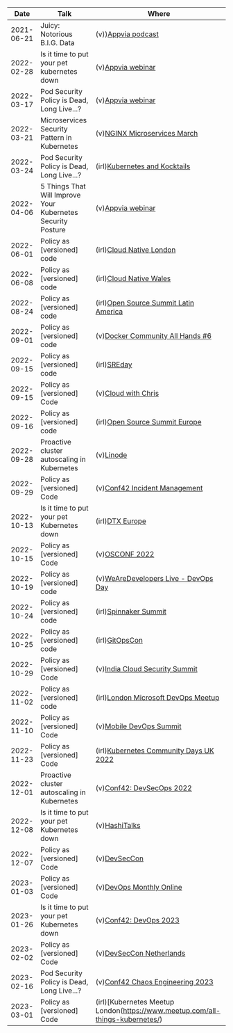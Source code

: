 | Date       | Talk                                                        | Where                                                                                                                                     |
| ---------- | ----------------------------------------------------------- | ----------------------------------------------------------------------------------------------------------------------------------------- |
| 2021-06-21 | Juicy: Notorious B.I.G. Data                                | (v))[Appvia podcast](https://www.appvia.io/podcast/8901725)                                                                               |
| 2022-02-28 | Is it time to put your pet kubernetes down                  | (v)[Appvia webinar](https://www.youtube.com/watch?v=4YA9sC6Z1YQ)                                                                          |
| 2022-03-17 | Pod Security Policy is Dead, Long Live...?                  | (v)[Appvia webinar](https://www.brighttalk.com/webcast/18932/535753)                                                                      |
| 2022-03-21 | Microservices Security Pattern in Kubernetes                | (v)[NGINX Microservices March](https://www.youtube.com/watch?v=k1TYMMxgldY)                                                               |
| 2022-03-24 | Pod Security Policy is Dead, Long Live...?                  | (irl)[Kubernetes and Kocktails](https://www.youtube.com/watch?v=C5ohERIhlrY)                                                              |
| 2022-04-06 | 5 Things That Will Improve Your Kubernetes Security Posture | (v)[Appvia webinar](https://www.brighttalk.com/webcast/18932/528461)                                                                      |
| 2022-06-01 | Policy as [versioned] code                                  | (irl)[Cloud Native London](https://www.youtube.com/watch?v=kujkYxU8HoM)                                                                   |
| 2022-06-08 | Policy as [versioned] code                                  | (irl)[Cloud Native Wales](https://twitter.com/CloudNativeWal/status/1534595387658477570)                                                  |
| 2022-08-24 | Policy as [versioned] code                                  | (irl)[Open Source Summit Latin America](https://sched.co/15Bqa)                                                                           |
| 2022-09-01 | Policy as [versioned] code                                  | (v)[Docker Community All Hands #6](https://www.youtube.com/watch?v=M4x2G8Toxno)                                                           |
| 2022-09-15 | Policy as [versioned] code                                  | (irl)[SREday](https://www.sreday.com)                                                                                                     |
| 2022-09-15 | Policy as [versioned] Code                                  | (v)[Cloud with Chris](https://www.youtube.com/watch?v=uvGJSqSFCqg)                                                                        |
| 2022-09-16 | Policy as [versioned] code                                  | (irl)[Open Source Summit Europe](https://sched.co/15z1I)                                                                                  |
| 2022-09-28 | Proactive cluster autoscaling in Kubernetes                 | (v)[Linode](https://www.linode.com/event/proactive-cluster-autoscaling-in-kubernetes/)                                                    |
| 2022-09-29 | Policy as [versioned] Code                                  | (v)[Conf42 Incident Management](https://www.conf42.com/Incident_Management_2022_Chris_NesbittSmith_policy_as_versioned_code)              |
| 2022-10-13 | Is it time to put your pet Kubernetes down                  | (irl)[DTX Europe](https://dtxucx.app.swapcard.com/widget/event/dtx-ucx-europe-2022-or-irx-2022/planning/UGxhbm5pbmdfMTAwNTc3MA==)         |
| 2022-10-15 | Policy as [versioned] Code                                  | (v)[OSCONF 2022](https://osconf.collabnix.com/)                                                                                           |
| 2022-10-19 | Policy as [versioned] code                                  | (v)[WeAreDevelopers Live - DevOps Day](https://www.wearedevelopers.com/event/devops-day-1910)                                             |
| 2022-10-24 | Policy as [versioned] code                                  | (irl)[Spinnaker Summit](https://sched.co/19kpM)                                                                                           |
| 2022-10-25 | Policy as [versioned] code                                  | (irl)[GitOpsCon](https://sched.co/1AR8w)                                                                                                  |
| 2022-10-29 | Policy as [versioned] Code                                  | (v)[India Cloud Security Summit](https://www.indiacloudsecuritysummit.com/#agenda)                                                        |
| 2022-11-02 | Policy as [versioned] code                                  | (irl)[London Microsoft DevOps Meetup](https://www.meetup.com/london-microsoft-devops/events/287854448/)                                   |
| 2022-11-10 | Policy as [versioned] Code                                  | (v)[Mobile DevOps Summit](http://www.mobiledevops.io/summit/agenda/speakers/1773168)                                                      |
| 2022-11-23 | Policy as [versioned] Code                                  | (irl)[Kubernetes Community Days UK 2022](https://community.cncf.io/events/details/cncf-kcd-uk-presents-kubernetes-community-days-uk-2022) |
| 2022-12-01 | Proactive cluster autoscaling in Kubernetes                 | (v)[Conf42: DevSecOps 2022](https://www.conf42.com/DevSecOps_2022_Chris_NesbittSmith_proactive_cluster_autoscaling_kubernetes)            |
| 2022-12-08 | Is it time to put your pet Kubernetes down                  | (v)[HashiTalks](https://events.hashicorp.com/hashitalksdeploy)                                                                            |
| 2022-12-07 | Policy as [versioned] Code                                  | (v)[DevSecCon](https://www.devseccon.com/events/devseccon-lightning-2022)                                                                 |
| 2023-01-03 | Policy as [versioned] Code                                  | (v)[DevOps Monthly Online](https://www.youtube.com/watch?v=yUu8l7E2dR0)                                                                   |
| 2023-01-26 | Is it time to put your pet Kubernetes down                  | (v)[Conf42: DevOps 2023](https://www.conf42.com/DevOps_2023_Chris_NesbittSmith_put_kubernetes_down)                                       |
| 2023-02-02 | Policy as [versioned] Code                                  | (v)[DevSecCon Netherlands](https://www.devseccon.com/events/policy-as-versioned-code)                                                     |
| 2023-02-16 | Pod Security Policy is Dead, Long Live...?                  | (v)[Conf42 Chaos Engineering 2023](https://www.conf42.com/Chaos_Engineering_2023_Chris_NesbittSmith_pod_security_policy)                  |
| 2023-03-01 | Policy as [versioned] Code                                  | (irl)[Kubernetes Meetup London(https://www.meetup.com/all-things-kubernetes/)                                                             |
